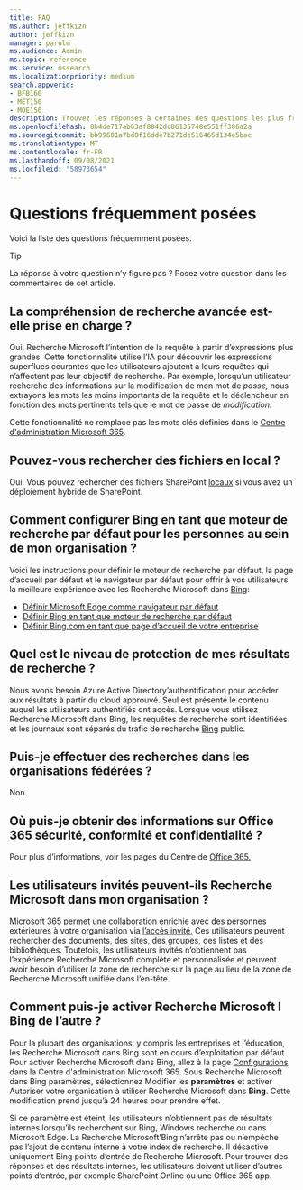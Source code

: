 ```yaml
---
title: FAQ
ms.author: jeffkizn
author: jeffkizn
manager: parulm
ms.audience: Admin
ms.topic: reference
ms.service: mssearch
ms.localizationpriority: medium
search.appverid:
- BFB160
- MET150
- MOE150
description: Trouvez les réponses à certaines des questions les plus fréquentes concernant Microsoft Search (recherche Microsoft)
ms.openlocfilehash: 8b4de717ab63af8842dc86135748e551ff386a2a
ms.sourcegitcommit: bb99601a7bd0f16dde7b271de516465d134e5bac
ms.translationtype: MT
ms.contentlocale: fr-FR
ms.lasthandoff: 09/08/2021
ms.locfileid: "58973654"
---
```

<!-- markdownlint-disable no-trailing-punctuation -->
# <a name="frequently-asked-questions"></a>Questions fréquemment posées

Voici la liste des questions fréquemment posées.

> [!TIP]
> La réponse à votre question n’y figure pas ? Posez votre question dans les commentaires de cet article.

## <a name="is-advanced-query-understanding-supported"></a>La compréhension de recherche avancée est-elle prise en charge ?

Oui, Recherche Microsoft l’intention de la requête à partir d’expressions plus grandes. Cette fonctionnalité utilise l’IA pour découvrir les expressions superflues courantes que les utilisateurs ajoutent à leurs requêtes qui n’affectent pas leur objectif de recherche. Par exemple, lorsqu’un utilisateur recherche des informations sur la modification de mon mot de *passe,* nous extrayons les mots les moins importants de la requête et le déclencheur en fonction des mots pertinents tels que le mot de passe de *modification.*
  
Cette fonctionnalité ne remplace pas les mots clés définies dans le [Centre d'administration Microsoft 365](https://admin.microsoft.com).
  
## <a name="can-you-search-for-files-on-premises"></a>Pouvez-vous rechercher des fichiers en local ?

Oui. Vous pouvez rechercher des fichiers SharePoint [locaux](http://sharepoint.com/) si vous avez un déploiement hybride de SharePoint.
  
## <a name="how-do-i-make-bing-the-default-search-engine-for-people-in-my-org"></a>Comment configurer Bing en tant que moteur de recherche par défaut pour les personnes au sein de mon organisation ?

Voici les instructions pour définir le moteur de recherche par défaut, la page d’accueil par défaut et le navigateur par défaut pour offrir à vos utilisateurs la meilleure expérience avec les Recherche Microsoft dans [Bing](https://Bing.com):

- [Définir Microsoft Edge comme navigateur par défaut](/deployedge/edge-default-browser)
- [Définir Bing en tant que moteur de recherche par défaut](set-default-search-engine.md)
- [Définir Bing.com en tant que page d’accueil de votre entreprise](set-default-homepage.md)

## <a name="how-are-my-search-results-protected"></a>Quel est le niveau de protection de mes résultats de recherche ?

Nous [](/azure/active-directory/) avons besoin Azure Active Directory’authentification pour accéder aux résultats à partir du cloud approuvé. Seul est présenté le contenu auquel les utilisateurs authentifiés ont accès. Lorsque vous utilisez Recherche Microsoft dans Bing, les requêtes de recherche sont identifiées et les journaux sont séparés du trafic de recherche [Bing](https://Bing.com) public.

## <a name="can-i-search-across-federated-organizations"></a>Puis-je effectuer des recherches dans les organisations fédérées ?

Non.

## <a name="where-can-i-get-info-about-office-365-security-compliance-and-privacy"></a>Où puis-je obtenir des informations sur Office 365 sécurité, conformité et confidentialité ?

Pour plus d’informations, voir les pages du Centre de [Office 365.](https://www.microsoft.com/TrustCenter/CloudServices/office365/default.aspx)

## <a name="can-guest-users-access-microsoft-search-in-my-organization"></a>Les utilisateurs invités peuvent-ils Recherche Microsoft dans mon organisation ?

Microsoft 365 permet une collaboration enrichie avec des personnes extérieures à votre organisation via [l’accès invité.](/microsoft-365/solutions/collaborate-with-people-outside-your-organization) Ces utilisateurs peuvent rechercher des documents, des sites, des groupes, des listes et des bibliothèques. Toutefois, les utilisateurs invités n’obtiennent pas l’expérience Recherche Microsoft complète et personnalisée et peuvent avoir besoin d’utiliser la zone de recherche sur la page au lieu de la zone de Recherche Microsoft unifiée dans l’en-tête.

## <a name="how-do-i-turn-microsoft-search-in-bing-on-or-off"></a>Comment puis-je activer Recherche Microsoft l Bing de l’autre ?

Pour la plupart des organisations, y compris les entreprises et l’éducation, les Recherche Microsoft dans Bing sont en cours d’exploitation par défaut. Pour activer Recherche Microsoft dans Bing, allez à la page [Configurations](https://admin.microsoft.com/Adminportal/Home#/MicrosoftSearch/configurations) dans la Centre d'administration Microsoft 365. Sous Recherche Microsoft dans Bing paramètres, sélectionnez Modifier les **paramètres** et activer Autoriser votre organisation à utiliser Recherche Microsoft dans **Bing**. Cette modification prend jusqu’à 24 heures pour prendre effet.

Si ce paramètre est éteint, les utilisateurs n’obtiennent pas de résultats internes lorsqu’ils recherchent sur Bing, Windows recherche ou dans Microsoft Edge. La Recherche Microsoft’Bing n’arrête pas ou n’empêche pas l’ajout de contenu interne à votre index de recherche. Il désactive uniquement Bing points d’entrée de Recherche Microsoft. Pour trouver des réponses et des résultats internes, les utilisateurs doivent utiliser d’autres points d’entrée, par exemple SharePoint Online ou une Office 365 app.
